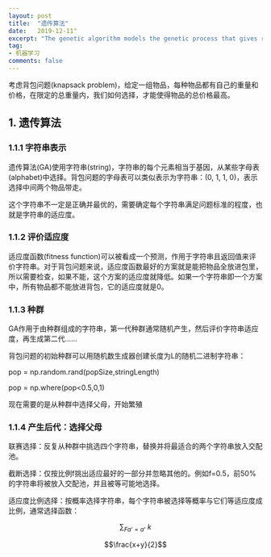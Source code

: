```yaml
---
layout: post
title:  "遗传算法"
date:   2019-12-11"
excerpt: "The genetic algorithm models the genetic process that gives rise to evolution."
tag:
- 机器学习
comments: false
---
```


考虑背包问题(knapsack problem)，给定一组物品，每种物品都有自己的重量和价格，在限定的总重量内，我们如何选择，才能使得物品的总价格最高。

## 1. 遗传算法

### 1.1.1 字符串表示

遗传算法(GA)使用字符串(string)，字符串的每个元素相当于基因，从某些字母表(alphabet)中选择。背包问题的字母表可以类似表示为字符串：(0, 1, 1, 0)，表示选择中间两个物品带走。

这个字符串不一定是正确并最优的，需要确定每个字符串满足问题标准的程度，也就是字符串的适应度。

### 1.1.2 评价适应度

适应度函数(fitness function)可以被看成一个预测，作用于字符串且返回值来评价字符串。对于背包问题来说，适应度函数最好的方案就是能把物品全放进包里，所以需要检查，如果不能，这个方案的适应度就降低。如果一个字符串即一个方案中，所有物品都不能放进背包，它的适应度就是0。

### 1.1.3 种群

GA作用于由种群组成的字符串，第一代种群通常随机产生，然后评价字符串适应度，再生成第二代……

背包问题的初始种群可以用随机数生成器创建长度为L的随机二进制字符串：

pop = np.random.rand(popSize,stringLength)

pop = np.where(pop<0.5,0,1)

现在需要的是从种群中选择父母，开始繁殖

### 1.1.4 产生后代：选择父母

联赛选择：反复从种群中挑选四个字符串，替换并将最适合的两个字符串放入交配池。

截断选择：仅按比例f挑出适应最好的一部分并忽略其他的。例如f=0.5，前50%的字符串将被放入交配池，并且被等可能地选择。

适应度比例选择：按概率选择字符串，每个字符串被选择等概率与它们等适应度成比例，通常选择函数：

$$\sum_{Fa‘=a‘}\ k$$

$$\frac{x+y}{2}$$
